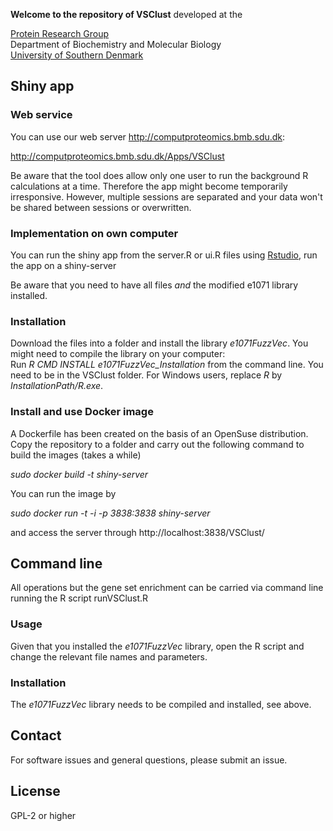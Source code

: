 **Welcome to the repository of VSClust**
developed at the

[Protein Research Group](http://www.sdu.dk/en/Om_SDU/Institutter_centre/Bmb_biokemi_og_molekylaer_biologi/Forskning/Forskningsgrupper/Protein.aspx)  
Department of Biochemistry and Molecular Biology  
[University of Southern Denmark](http://www.sdu.dk)  

## Shiny app

### Web service

You can use our web server http://computproteomics.bmb.sdu.dk:

http://computproteomics.bmb.sdu.dk/Apps/VSClust

Be aware that the tool does allow only one user to run the background R calculations at a time. Therefore the app might become temporarily irresponsive. However, multiple sessions are separated and your data won't be shared between sessions or overwritten. 

### Implementation on own computer
You can run the shiny app from the server.R or ui.R files using [Rstudio](http://rstudio.com), run the app on a shiny-server

Be aware that you need to have all files *and* the modified e1071 library installed.


### Installation
Download the files into a folder and install the library *e1071FuzzVec*. You might need to compile the library on your computer:  
Run *R CMD INSTALL e1071FuzzVec_Installation* from the command line. You need to be in the VSClust folder. For Windows users, replace *R* by *InstallationPath/R.exe*.

### Install and use Docker image
A Dockerfile has been created on the basis of an OpenSuse distribution. Copy the repository to a folder and carry out the following command to build the images (takes a while)

*sudo docker build -t shiny-server*

You can run the image by

*sudo docker run -t -i -p 3838:3838 shiny-server*

and access the server through http://localhost:3838/VSClust/

## Command line 

All operations but the gene set enrichment can be carried via command line running the R script runVSClust.R

### Usage

Given that you installed the *e1071FuzzVec* library, open the R script and change the relevant file names and parameters.

### Installation
The *e1071FuzzVec* library needs to be compiled and installed, see above.


## Contact
For software issues and general questions, please submit an issue.

## License
GPL-2 or higher
